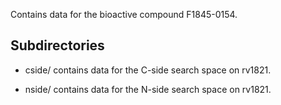 Contains data for the bioactive compound F1845-0154.

## Subdirectories

- cside/ contains data for the C-side search space on rv1821.

- nside/ contains data for the N-side search space on rv1821.

